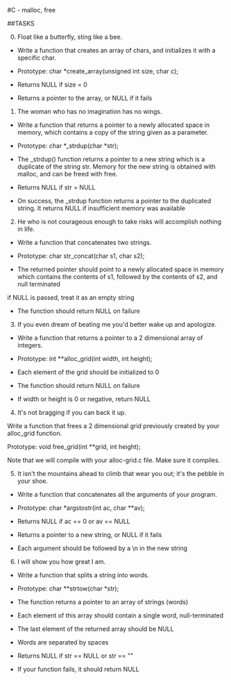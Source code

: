 #C - malloc, free
		

##TASKS
		

		
0. Float like a butterfly, sting like a bee.

- Write a function that creates an array of chars, and initializes it with a specific char.
		
- Prototype: char *create_array(unsigned int size, char c);
		
- Returns NULL if size = 0
		
- Returns a pointer to the array, or NULL if it fails
		

		
1. The woman who has no imagination has no wings.	

- Write a function that returns a pointer to a newly allocated space in memory, which contains a copy of the string given as a parameter.
		
- Prototype: char *_strdup(char *str);
		
- The _strdup() function returns a pointer to a new string which is a duplicate of the string str. Memory for the new string is obtained with malloc, and can be freed with free.
		
- Returns NULL if str = NULL
		
- On success, the _strdup function returns a pointer to the duplicated string. It returns NULL if insufficient memory was available
		

		
2. He who is not courageous enough to take risks will accomplish nothing in life.
		
- Write a function that concatenates two strings.
		
- Prototype: char str_concat(char s1, char s2);
		
- The returned pointer should point to a newly allocated space in memory which contains the contents of s1, followed by the contents of s2, and null terminated
		
if NULL is passed, treat it as an empty string
		
- The function should return NULL on failure
		

3. If you even dream of beating me you'd better wake up and apologize.
		
- Write a function that returns a pointer to a 2 dimensional array of integers.
		
- Prototype: int **alloc_grid(int width, int height);
		
- Each element of the grid should be initialized to 0
		
- The function should return NULL on failure
		
- If width or height is 0 or negative, return NULL
		

		
4. It's not bragging if you can back it up.
		
Write a function that frees a 2 dimensional grid previously created by your alloc_grid function.
		
Prototype: void free_grid(int **grid, int height);
		
Note that we will compile with your alloc-grid.c file. Make sure it compiles.
		

		
5. It isn't the mountains ahead to climb that wear you out; it's the pebble in your shoe.

- Write a function that concatenates all the arguments of your program.
		
- Prototype: char *argstostr(int ac, char **av);
		
- Returns NULL if ac == 0 or av == NULL
		
- Returns a pointer to a new string, or NULL if it fails
		
- Each argument should be followed by a \n in the new string  
		

		
6. I will show you how great I am.

- Write a function that splits a string into words.

- Prototype: char **strtow(char *str);
		
- The function returns a pointer to an array of strings (words)
		
- Each element of this array should contain a single word, null-terminated
		
- The last element of the returned array should be NULL
		
- Words are separated by spaces
		
- Returns NULL if str == NULL or str == ""
		
- If your function fails, it should return NULL

